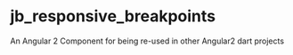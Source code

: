 # jb_responsive_breakpoints

An Angular 2 Component for being re-used in other Angular2 dart projects
